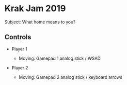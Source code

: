 # Krak Jam 2019
Subject: What home means to you?



## Controls
* Player 1
    * Moving: Gamepad 1 analog stick / WSAD

* Player 2
	* Moving: Gamepad 2 analog stick / keyboard arrows